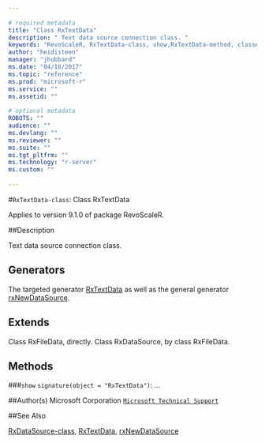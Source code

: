 ```yaml
--- 
 
# required metadata 
title: "Class RxTextData" 
description: " Text data source connection class. " 
keywords: "RevoScaleR, RxTextData-class, show,RxTextData-method, classes" 
author: "heidisteen" 
manager: "jhubbard" 
ms.date: "04/18/2017" 
ms.topic: "reference" 
ms.prod: "microsoft-r" 
ms.service: "" 
ms.assetid: "" 
 
# optional metadata 
ROBOTS: "" 
audience: "" 
ms.devlang: "" 
ms.reviewer: "" 
ms.suite: "" 
ms.tgt_pltfrm: "" 
ms.technology: "r-server" 
ms.custom: "" 
 
--- 
```

 
 
 
 
 #`RxTextData-class`: Class RxTextData

 Applies to version 9.1.0 of package RevoScaleR.
 
 ##Description
 
Text data source connection class.
 
 
 ## Generators 

 
The targeted generator [RxTextData](../../scaler/packagehelp/rxtextdata.md) as well as the general generator
[rxNewDataSource](rxnew.md).
 
 ## Extends 

 
Class RxFileData, directly.
Class RxDataSource, by class RxFileData.
 
 ## Methods 

 


###`show`
`signature(object = "RxTextData")`: ...



 
 ##Author(s)
 Microsoft Corporation [`Microsoft Technical Support`](https://go.microsoft.com/fwlink/?LinkID=698556&clcid=0x409)
 
 
 ##See Also
 
[RxDataSource-class](rxdatasource-class.md),
[RxTextData](../../scaler/packagehelp/rxtextdata.md),
[rxNewDataSource](rxnew.md)
   
 
